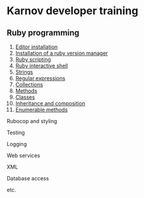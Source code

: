 # Karnov developer training

## Ruby programming
1. [Editor installation](01_editor_installation)
2. [Installation of a ruby version manager](02_ruby_installation)
3. [Ruby scripting](03_ruby_scripts)
4. [Ruby interactive shell](04_ruby_irb)
5. [Strings](05_ruby_strings)
6. [Regular expressions](06_ruby_regular_expressions)
7. [Collections](07_ruby_collections)
8. [Methods](08_ruby_methods)
9. [Classes](09_ruby_classes)
10. [Inheritance and composition](10_ruby_inheritance_and_composition)
11. [Enumerable methods](11_enumerable_methods)

Rubocop and styling

Testing

Logging

Web services

XML

Database access

etc.
